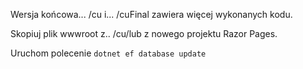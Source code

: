 Wersja końcowa... /cu i... /cuFinal zawiera więcej wykonanych kodu.

Skopiuj plik wwwroot z.. /cu/lub z nowego projektu Razor Pages.

Uruchom polecenie `dotnet ef database update`
